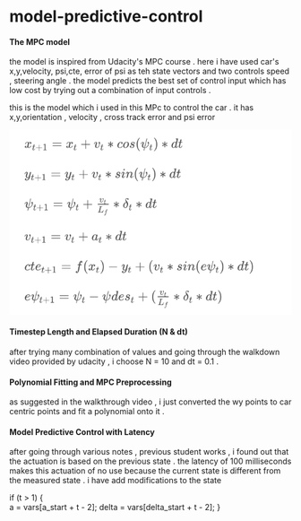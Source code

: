 

# model-predictive-control

#### The MPC model

the model is inspired from Udacity's MPC course . here i have used car's x,y,velocity, psi,cte, error of psi as teh state vectors and two controls speed , steering angle . the model predicts the best set of control input which has low cost by trying out a combination of input controls . 

this is the model which i used in this MPc to control the car . it has x,y,orientation , velocity , cross track error and psi error

![state](./state.png)

#### Timestep Length and Elapsed Duration (N & dt)

after trying many combination of values and going through the walkdown video provided by udacity , i choose N = 10 and dt = 0.1 . 

#### Polynomial Fitting and MPC Preprocessing

as suggested in the walkthrough video , i just converted the wy points to car centric points and fit a polynomial onto it . 

#### Model Predictive Control with Latency

after going through various notes , previous student works , i found out that the actuation is based on the previous state . the latency of 100 milliseconds makes this actuation of no use because the current state is different from the measured state . i have add modifications to the state 

if (t > 1) {   
        a = vars[a_start + t - 2];
        delta = vars[delta_start + t - 2];
      }
      
